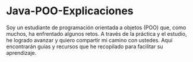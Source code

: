 # Java-POO-Explicaciones
Soy un estudiante de programación orientada a objetos (POO) que, como muchos, ha enfrentado algunos retos. A través de la práctica y el estudio, he logrado avanzar y quiero compartir mi camino con ustedes. Aquí encontrarán guías y recursos que he recopilado para facilitar su aprendizaje.
